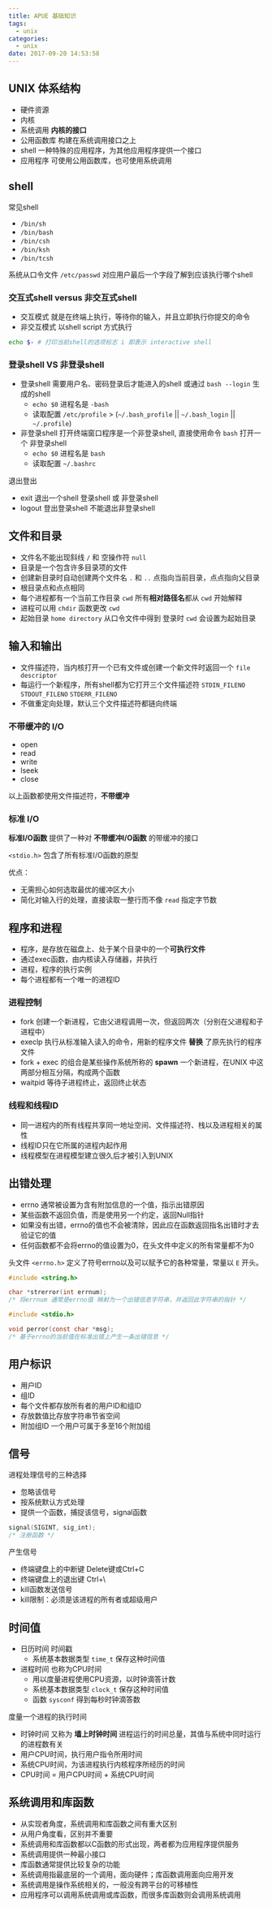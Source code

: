 ```yaml
---
title: APUE 基础知识
tags:
  - unix
categories:
  - unix
date: 2017-09-20 14:53:58
---
```



## UNIX 体系结构

- 硬件资源
- 内核
- 系统调用 **内核的接口**
- 公用函数库 构建在系统调用接口之上
- shell 一种特殊的应用程序，为其他应用程序提供一个接口
- 应用程序 可使用公用函数库，也可使用系统调用

## shell

常见shell

- `/bin/sh`
- `/bin/bash`
- `/bin/csh`
- `/bin/ksh`
- `/bin/tcsh`

系统从口令文件 `/etc/passwd` 对应用户最后一个字段了解到应该执行哪个shell

### **交互式shell** versus **非交互式shell**

- 交互模式 就是在终端上执行，等待你的输入，并且立即执行你提交的命令
- 非交互模式 以shell script 方式执行

```bash
echo $- # 打印当前shell的选项标志 i 即表示 interactive shell
```

### 登录shell VS 非登录shell

- 登录shell 需要用户名、密码登录后才能进入的shell 或通过 `bash --login` 生成的shell
  + `echo $0` 进程名是 `-bash`
  + 读取配置 `/etc/profile` > (`~/.bash_profile` || `~/.bash_login` || `~/.profile`)
- 非登录shell 打开终端窗口程序是一个非登录shell, 直接使用命令 `bash` 打开一个 非登录shell
  + `echo $0` 进程名是 `bash`
  + 读取配置 `~/.bashrc`

退出登出

- exit 退出一个shell 登录shell 或 非登录shell
- logout 登出登录shell 不能退出非登录shell

## 文件和目录

- 文件名不能出现斜线 `/` 和 空操作符 `null`
- 目录是一个包含许多目录项的文件
- 创建新目录时自动创建两个文件名 `.` 和 `..` 点指向当前目录，点点指向父目录
- 根目录点和点点相同
- 每个进程都有一个当前工作目录 `cwd` 所有**相对路径名**都从 `cwd` 开始解释
- 进程可以用 `chdir` 函数更改 `cwd`
- 起始目录 `home directory` 从口令文件中得到 登录时 `cwd` 会设置为起始目录

## 输入和输出

- 文件描述符，当内核打开一个已有文件或创建一个新文件时返回一个 `file descriptor`
- 每运行一个新程序，所有shell都为它打开三个文件描述符 `STDIN_FILENO` `STDOUT_FILENO` `STDERR_FILENO`
- 不做重定向处理，默认三个文件描述符都链向终端

### 不带缓冲的 I/O

- open
- read
- write
- lseek
- close

以上函数都使用文件描述符，**不带缓冲**

### 标准 I/O

**标准I/O函数** 提供了一种对 **不带缓冲I/O函数** 的带缓冲的接口

`<stdio.h>` 包含了所有标准I/O函数的原型

优点：

- 无需担心如何选取最优的缓冲区大小
- 简化对输入行的处理，直接读取一整行而不像 `read` 指定字节数

## 程序和进程

- 程序，是存放在磁盘上、处于某个目录中的一个**可执行文件**
- 通过exec函数，由内核读入存储器，并执行
- 进程，程序的执行实例
- 每个进程都有一个唯一的进程ID

### 进程控制

- fork 创建一个新进程，它由父进程调用一次，但返回两次（分别在父进程和子进程中）
- execlp 执行从标准输入读入的命令，用新的程序文件 **替换** 了原先执行的程序文件
- fork + exec 的组合是某些操作系统所称的 **spawn** 一个新进程，在UNIX 中这两部分相互分隔，构成两个函数
- waitpid 等待子进程终止，返回终止状态

### 线程和线程ID

- 同一进程内的所有线程共享同一地址空间、文件描述符、栈以及进程相关的属性
- 线程ID只在它所属的进程内起作用
- 线程模型在进程模型建立很久后才被引入到UNIX

## 出错处理

- errno 通常被设置为含有附加信息的一个值，指示出错原因
- 某些函数不返回负值，而是使用另一个约定，返回Null指针
- 如果没有出错，errno的值也不会被清除，因此应在函数返回指名出错时才去验证它的值
- 任何函数都不会将errno的值设置为0，在头文件中定义的所有常量都不为0

头文件 `<errno.h>` 定义了符号errno以及可以赋予它的各种常量，常量以 `E` 开头。

```c
#include <string.h>

char *strerror(int errnum);
/* 将errnum 通常是errno值 映射为一个出错信息字符串，并返回此字符串的指针 */

#include <stdio.h>

void perror(const char *msg);
/* 基于errno的当前值在标准出错上产生一条出错信息 */
```

## 用户标识

- 用户ID
- 组ID
- 每个文件都存放所有者的用户ID和组ID
- 存放数值比存放字符串节省空间
- 附加组ID 一个用户可属于多至16个附加组

## 信号

进程处理信号的三种选择

- 忽略该信号
- 按系统默认方式处理
- 提供一个函数，捕捉该信号，signal函数


```c
signal(SIGINT, sig_int);
/* 注册函数 */
```

产生信号

- 终端键盘上的中断键 Delete键或Ctrl+C
- 终端键盘上的退出键 Ctrl+\
- kill函数发送信号
- kill限制：必须是该进程的所有者或超级用户

## 时间值

- 日历时间 时间戳
  + 系统基本数据类型 `time_t` 保存这种时间值
- 进程时间 也称为CPU时间
  + 用以度量进程使用CPU资源，以时钟滴答计数
  + 系统基本数据类型 `clock_t` 保存这种时间值
  + 函数 `sysconf` 得到每秒时钟滴答数

度量一个进程的执行时间

- 时钟时间 又称为 **墙上时钟时间** 进程运行的时间总量，其值与系统中同时运行的进程数有关
- 用户CPU时间，执行用户指令所用时间
- 系统CPU时间，为该进程执行内核程序所经历的时间
- CPU时间 = 用户CPU时间 + 系统CPU时间

## 系统调用和库函数

- 从实现者角度，系统调用和库函数之间有重大区别
- 从用户角度看，区别并不重要
- 系统调用和库函数都以C函数的形式出现，两者都为应用程序提供服务
- 系统调用提供一种最小接口
- 库函数通常提供比较复杂的功能
- 系统调用指最底层的一个调用，面向硬件；库函数调用面向应用开发
- 系统调用是操作系统相关的，一般没有跨平台的可移植性
- 应用程序可以调用系统调用或库函数，而很多库函数则会调用系统调用

